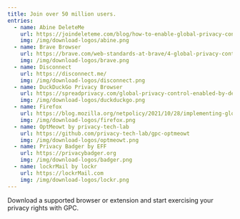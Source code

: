 ```yaml
---
title: Join over 50 million users.
entries:
  - name: Abine DeleteMe
    url: https://joindeleteme.com/blog/how-to-enable-global-privacy-control/
    img: /img/download-logos/abine.png
  - name: Brave Browser
    url: https://brave.com/web-standards-at-brave/4-global-privacy-control/
    img: /img/download-logos/brave.png
  - name: Disconnect
    url: https://disconnect.me/
    img: /img/download-logos/disconnect.png
  - name: DuckDuckGo Privacy Browser
    url: https://spreadprivacy.com/global-privacy-control-enabled-by-default/
    img: /img/download-logos/duckduckgo.png
  - name: Firefox
    url: https://blog.mozilla.org/netpolicy/2021/10/28/implementing-global-privacy-control/
    img: /img/download-logos/firefox.png
  - name: OptMeowt by privacy-tech-lab
    url: https://github.com/privacy-tech-lab/gpc-optmeowt
    img: /img/download-logos/optmeowt.png
  - name: Privacy Badger by EFF
    url: https://privacybadger.org
    img: /img/download-logos/badger.png
  - name: lockrMail by lockr
    url: https://lockrMail.com
    img: /img/download-logos/lockr.png
---
```


Download a supported browser or extension and start exercising your privacy rights with GPC.
